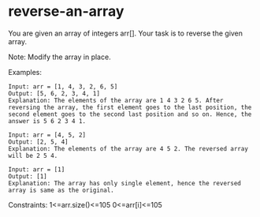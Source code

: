# reverse-an-array
You are given an array of integers arr[]. Your task is to reverse the given array.  

Note: Modify the array in place.

Examples:
```
Input: arr = [1, 4, 3, 2, 6, 5]
Output: [5, 6, 2, 3, 4, 1]
Explanation: The elements of the array are 1 4 3 2 6 5. After reversing the array, the first element goes to the last position, the second element goes to the second last position and so on. Hence, the answer is 5 6 2 3 4 1.
```
```
Input: arr = [4, 5, 2]
Output: [2, 5, 4]
Explanation: The elements of the array are 4 5 2. The reversed array will be 2 5 4.
```
```
Input: arr = [1]
Output: [1]
Explanation: The array has only single element, hence the reversed array is same as the original.
```
Constraints:
1<=arr.size()<=105
0<=arr[i]<=105

